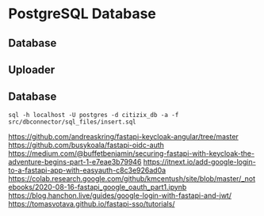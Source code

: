 # PostgreSQL Database

## Database

## Uploader

## Database

```
sql -h localhost -U postgres -d citizix_db -a -f src/dbconnector/sql_files/insert.sql
```


https://github.com/andreaskring/fastapi-keycloak-angular/tree/master
https://github.com/busykoala/fastapi-oidc-auth
https://medium.com/@buffetbenjamin/securing-fastapi-with-keycloak-the-adventure-begins-part-1-e7eae3b79946
https://itnext.io/add-google-login-to-a-fastapi-app-with-easyauth-c8c3e926ad0a
https://colab.research.google.com/github/kmcentush/site/blob/master/_notebooks/2020-08-16-fastapi_google_oauth_part1.ipynb
https://blog.hanchon.live/guides/google-login-with-fastapi-and-jwt/
https://tomasvotava.github.io/fastapi-sso/tutorials/